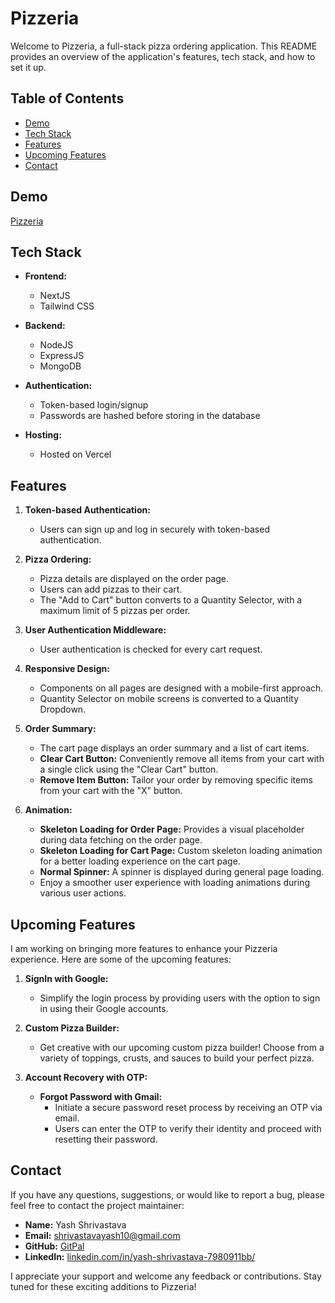 # Pizzeria

Welcome to Pizzeria, a full-stack pizza ordering application. This README provides an overview of the application's features, tech stack, and how to set it up.

## Table of Contents

- [Demo](#demo)
- [Tech Stack](#tech-stack)
- [Features](#features)
- [Upcoming Features](#upcoming-features)
- [Contact](#contact)

## Demo
[Pizzeria](https://pizzeria-psi.vercel.app/)

## Tech Stack

- **Frontend:**
  - NextJS
  - Tailwind CSS

- **Backend:**
  - NodeJS
  - ExpressJS
  - MongoDB

- **Authentication:**
  - Token-based login/signup
  - Passwords are hashed before storing in the database

- **Hosting:**
  - Hosted on Vercel

## Features

1. **Token-based Authentication:**
   - Users can sign up and log in securely with token-based authentication.

2. **Pizza Ordering:**
   - Pizza details are displayed on the order page.
   - Users can add pizzas to their cart.
   - The "Add to Cart" button converts to a Quantity Selector, with a maximum limit of 5 pizzas per order.

3. **User Authentication Middleware:**
   - User authentication is checked for every cart request.

4. **Responsive Design:**
   - Components on all pages are designed with a mobile-first approach.
   - Quantity Selector on mobile screens is converted to a Quantity Dropdown.

5. **Order Summary:**
   - The cart page displays an order summary and a list of cart items.
   - **Clear Cart Button:** Conveniently remove all items from your cart with a single click using the "Clear Cart" button.
   - **Remove Item Button:** Tailor your order by removing specific items from your cart with the "X" button.
     
6. **Animation:**
   - **Skeleton Loading for Order Page:** Provides a visual placeholder during data fetching on the order page.
   - **Skeleton Loading for Cart Page:** Custom skeleton loading animation for a better loading experience on the cart page.
   - **Normal Spinner:** A spinner is displayed during general page loading.
   - Enjoy a smoother user experience with loading animations during various user actions.

## Upcoming Features

I am working on bringing more features to enhance your Pizzeria experience. Here are some of the upcoming features:

1. **SignIn with Google:**
   - Simplify the login process by providing users with the option to sign in using their Google accounts.

2. **Custom Pizza Builder:**
   - Get creative with our upcoming custom pizza builder! Choose from a variety of toppings, crusts, and sauces to build your perfect pizza.
     
3. **Account Recovery with OTP:**
   - **Forgot Password with Gmail:**
     - Initiate a secure password reset process by receiving an OTP via email.
     - Users can enter the OTP to verify their identity and proceed with resetting their password.
  
## Contact

If you have any questions, suggestions, or would like to report a bug, please feel free to contact the project maintainer:

- **Name:** Yash Shrivastava
- **Email:** [shrivastavayash10@gmail.com](shrivastavayash10@gmail.com)
- **GitHub:** [GitPal](https://github.com/YashShrivastava10)
- **LinkedIn:** [linkedin.com/in/yash-shrivastava-7980911bb/](https://www.linkedin.com/in/yash-shrivastava-7980911bb/)

I appreciate your support and welcome any feedback or contributions. Stay tuned for these exciting additions to Pizzeria!
